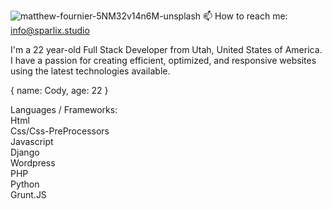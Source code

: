 ![matthew-fournier-5NM32v14n6M-unsplash](https://user-images.githubusercontent.com/48641165/120702342-d25ec080-c468-11eb-8c07-4a59f5355a91.jpg)
📫 How to reach me: info@sparlix.studio
<!--
**Sparlix/Sparlix** is a ✨ _special_ ✨ repository because its `README.md` (this file) appears on your GitHub profile.

-->
I'm a 22 year-old Full Stack Developer from Utah, United States of America. I have a passion for creating efficient, optimized, and responsive websites using the latest technologies available.

{ name: Cody, age: 22 }

Languages / Frameworks:<br/>
Html<br/>
Css/Css-PreProcessors<br/>
Javascript<br/>
Django<br/>
Wordpress<br/>
PHP<br/>
Python<br/>
Grunt.JS<br/>




